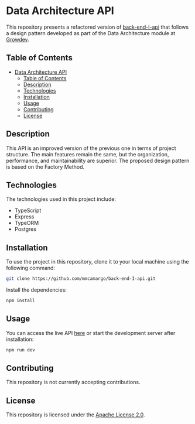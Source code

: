 # Data Architecture API

This repository presents a refactored version of [back-end-I-api](https://github.com/mmcamargo/back-end-I-api) that follows a design pattern developed as part of the Data Architecture module at [Growdev](https://www.growdev.com.br/).

## Table of Contents

-   [Data Architecture API](#data-architecture-api)
    -   [Table of Contents](#table-of-contents)
    -   [Description](#description)
    -   [Technologies](#technologies)
    -   [Installation](#installation)
    -   [Usage](#usage)
    -   [Contributing](#contributing)
    -   [License](#license)

## Description

This API is an improved version of the previous one in terms of project structure. The main features remain the same, but the organization, performance, and maintainability are superior. The proposed design pattern is based on the Factory Method.

## Technologies

The technologies used in this project include:

-   TypeScript
-   Express
-   TypeORM
-   Postgres

## Installation

To use the project in this repository, clone it to your local machine using the following command:

```bash
git clone https://github.com/mmcamargo/back-end-I-api.git
```

Install the dependencies:

```bash
npm install
```

## Usage

You can access the live API [here](http://data-architecture-api.vercel.app) or start the development server after installation:

```bash
npm run dev
```

## Contributing

This repository is not currently accepting contributions.

## License

This repository is licensed under the [Apache License 2.0](https://opensource.org/licenses/Apache-2.0).
